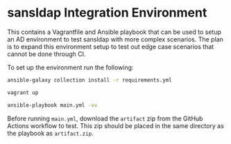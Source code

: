 # sansldap Integration Environment

This contains a Vagrantfile and Ansible playbook that can be used to setup an AD environment to test sansldap with more complex scenarios.
The plan is to expand this environment setup to test out edge case scenarios that cannot be done through CI.

To set up the environment run the following:

```bash
ansible-galaxy collection install -r requirements.yml

vagrant up

ansible-playbook main.yml -vv
```

Before running `main.yml`, download the `artifact` zip from the GitHub Actions workflow to test.
This zip should be placed in the same directory as the playbook as `artifact.zip`.
